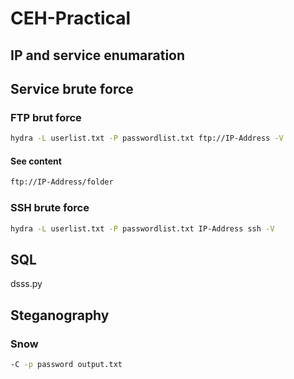 # CEH-Practical

## IP and service enumaration

## Service brute force
### FTP brut force
```bash
hydra -L userlist.txt -P passwordlist.txt ftp://IP-Address -V
```
#### See content
```bash
ftp://IP-Address/folder
```

### SSH brute force
```bash
hydra -L userlist.txt -P passwordlist.txt IP-Address ssh -V
```

## SQL

dsss.py

## Steganography
### Snow
```bash
-C -p password output.txt
```
